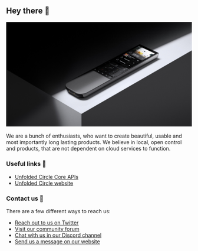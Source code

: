 ## Hey there 👋

![Remote Two](https://github.com/unfoldedcircle/.github/blob/69cb01a8076d95d6beb007a4f276c52c539525bc/profile/img/remote-two.jpg)

We are a bunch of enthusiasts, who want to create beautiful, usable and most importantly long lasting products. We believe in local, open control and products, that are not dependent on cloud services to function.

### Useful links :link:

-   [Unfolded Circle Core APIs](https://github.com/unfoldedcircle/core-api)
-   [Unfolded Circle website](https://unfoldedcircle.com)

### Contact us :speech_balloon:

There are a few different ways to reach us:

-   [Reach out to us on Twitter](https://twitter.com/unfoldedcircle)
-   [Visit our community forum](http://unfolded.community/)
-   [Chat with us in our Discord channel](http://unfolded.chat/)
-   [Send us a message on our website](https://unfoldedcircle.com/contact)
